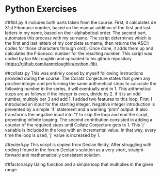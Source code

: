 # Python Exercises

##fib1.py
It includes both parts taken from the course. First, it calculates de 31st Fibonacci number, based on the manual addition of the first and last letters in my name, based on their alphabetical order. The second part, automates this process with my surname. The script determines which is the first and last letters of my complete surname, then returns the ASCII codes for those characters through ord(). Once done, it adds them up and calculates the Fibonacci number for the resulting number. 
This script was coded by Ian McLoughlin and uploaded to his github repository (https://github.com/ianmcloughlin/python-fib).

##collatz.py 
This was entirely coded by myself following instructions provided during the course. The Collatz Conjecture states that given any positive integer and performing the same arithmetical steps to calculate the following number in the series, it will eventually end in 1. This arithmetical steps are as follows: if the integer is even, divide by 2. If it is an odd number, multiply per 3 and add 1.
I added two features to this loop:
First, I introduced an input for the starting integer. Negative integer introduction is prevented by a simple 'if' statement and a warning 'print' output. It also transforms the negative input into '1' to skip the loop and end the script, preventing infinite looping.
The second contribution consisted in adding a counter of the required steps until Collatz Conjecture gets to 1. This 'j' variable is included in the loop with an incremental value. In that way, every time the loop is used, 'j' value is increased by 1.

##euler5.py 
This script is copied from Declan Reidy. After struggling with coding I found in the forum Declan's solution as a very short, straight-forward and mathematically consistent solution.

##factorial.py
Using function and a simple loop that multiplies in the given range.
